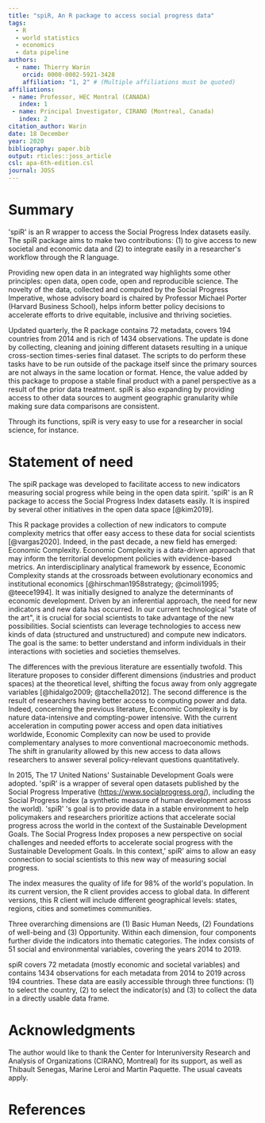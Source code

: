 ```yaml
---
title: "spiR, An R package to access social progress data"
tags:
  - R
  - world statistics
  - economics
  - data pipeline
authors:
  - name: Thierry Warin
    orcid: 0000-0002-5921-3428
    affiliation: "1, 2" # (Multiple affiliations must be quoted)
affiliations:
 - name: Professor, HEC Montral (CANADA)
   index: 1
 - name: Principal Investigator, CIRANO (Montreal, Canada)
   index: 2
citation_author: Warin
date: 18 December
year: 2020
bibliography: paper.bib
output: rticles::joss_article
csl: apa-6th-edition.csl
journal: JOSS
---
```


# Summary

'spiR' is an R wrapper to access the Social Progress Index datasets easily. The spiR package aims to make two contributions: (1) to give access to new societal and economic data and (2) to integrate easily in a researcher's workflow through the R language.

Providing new open data in an integrated way highlights some other principles: open data, open code, open and reproducible science. The novelty of the data, collected and computed by the Social Progress Imperative, whose advisory board is chaired by Professor Michael Porter (Harvard Business School), helps inform better policy decisions to accelerate efforts to drive equitable, inclusive and thriving societies.

Updated quarterly, the R package contains 72 metadata, covers 194 countries from 2014 and is rich of 1434 observations. The update is done by collecting, cleaning and joining different datasets resulting in a unique cross-section times-series final dataset. The scripts to do perform these tasks have to be run outside of the package itself since the primary sources are not always in the same location or format. Hence, the value added by this package to propose a stable final product with a panel perspective as a result of the prior data treatment. spiR is also expanding by providing access to other data sources to augment geographic granularity while making sure data comparisons are consistent.

Through its functions, spiR is very easy to use for a researcher in social science, for instance.

# Statement of need

The spiR package was developed to facilitate access to new indicators measuring social progress while being in the open data spirit. 'spiR' is an R package to access the Social Progress Index datasets easily. It is inspired by several other initiatives in the open data space [@kim2019].

This R package provides a collection of new indicators to compute complexity metrics that offer easy access to these data for social scientists [@vargas2020]. Indeed, in the past decade, a new field has emerged: Economic Complexity. Economic Complexity is a data-driven approach that may inform the territorial development policies with evidence-based metrics. An interdisciplinary analytical framework by essence, Economic Complexity stands at the crossroads between evolutionary economics and institutional economics [@hirschman1958strategy; @cimoli1995; @teece1994]. It was initially designed to analyze the determinants of economic development. Driven by an inferential approach, the need for new indicators and new data has occurred. In our current technological "state of the art", it is crucial for social scientists to take advantage of the new possibilities. Social scientists can leverage technologies to access new kinds of data (structured and unstructured) and compute new indicators. The goal is the same: to better understand and inform individuals in their interactions with societies and societies themselves.

The differences with the previous literature are essentially twofold. This literature proposes to consider different dimensions (industries and product spaces) at the theoretical level, shifting the focus away from only aggregate variables [@hidalgo2009; @tacchella2012]. The second difference is the result of researchers having better access to computing power and data. Indeed, concerning the previous literature, Economic Complexity is by nature data-intensive and compting-power intensive. With the current acceleration in computing power access and open data initiatives worldwide, Economic Complexity can now be used to provide complementary analyses to more conventional macroeconomic methods. The shift in granularity allowed by this new access to data allows researchers to answer several policy-relevant questions quantitatively.

In 2015, The 17 United Nations' Sustainable Development Goals were adopted. 'spiR' is a wrapper of several open datasets published by the Social Progress Imperative (https://www.socialprogress.org/), including the Social Progress Index (a synthetic measure of human development across the world). 'spiR'  's goal is to provide data in a stable environment to help policymakers and researchers prioritize actions that accelerate social progress across the world in the context of the Sustainable Development Goals. The Social Progress Index proposes a new perspective on social challenges and needed efforts to accelerate social progress with the Sustainable Development Goals. In this context,' spiR' aims to allow an easy connection to social scientists to this new way of measuring social progress.

The index measures the quality of life for 98% of the world's population. In its current version, the R client provides access to global data. In different versions, this R client will include different geographical levels: states, regions, cities and sometimes communities.

Three overarching dimensions are (1) Basic Human Needs, (2) Foundations of well-being and (3) Opportunity. Within each dimension, four components further divide the indicators into thematic categories. The index consists of 51 social and environmental variables, covering the years 2014 to 2019.

spiR covers 72 metadata (mostly economic and societal variables) and contains 1434 observations for each metadata from 2014 to 2019 across 194 countries. These data are easily accessible through three functions: (1) to select the country, (2) to select the indicator(s) and (3) to collect the data in a directly usable data frame.

# Acknowledgments

The author would like to thank the Center for Interuniversity Research and Analysis of Organizations (CIRANO, Montreal) for its support, as well as Thibault Senegas, Marine Leroi and Martin Paquette. The usual caveats apply.

# References
